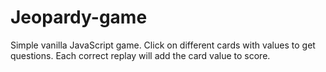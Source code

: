 # Jeopardy-game

Simple vanilla JavaScript game. 
Click on different cards with values to get questions.
Each correct replay will add the card value to score.
